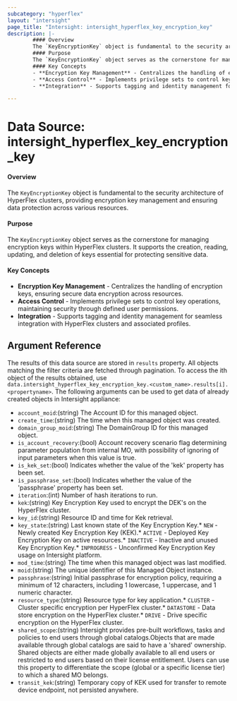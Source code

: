 ```yaml
---
subcategory: "hyperflex"
layout: "intersight"
page_title: "Intersight: intersight_hyperflex_key_encryption_key"
description: |-
        #### Overview
        The `KeyEncryptionKey` object is fundamental to the security architecture of HyperFlex clusters,       providing encryption key management and ensuring data protection across various resources.
        #### Purpose
        The `KeyEncryptionKey` object serves as the cornerstone for managing encryption keys within HyperFlex clusters. It supports the creation, reading, updating, and deletion of keys essential for protecting sensitive data.
        #### Key Concepts
        - **Encryption Key Management** - Centralizes the handling of encryption keys, ensuring secure data encryption across resources.
        - **Access Control** - Implements privilege sets to control key operations, maintaining security through defined user permissions.
        - **Integration** - Supports tagging and identity management for seamless integration with HyperFlex clusters and associated profiles.

---
```


# Data Source: intersight_hyperflex_key_encryption_key
#### Overview
The `KeyEncryptionKey` object is fundamental to the security architecture of HyperFlex clusters,       providing encryption key management and ensuring data protection across various resources.
#### Purpose
The `KeyEncryptionKey` object serves as the cornerstone for managing encryption keys within HyperFlex clusters. It supports the creation, reading, updating, and deletion of keys essential for protecting sensitive data.
 #### Key Concepts
 - **Encryption Key Management** - Centralizes the handling of encryption keys, ensuring secure data encryption across resources.  
 - **Access Control** - Implements privilege sets to control key operations, maintaining security through defined user permissions.  
 - **Integration** - Supports tagging and identity management for seamless integration with HyperFlex clusters and associated profiles.
## Argument Reference
The results of this data source are stored in `results` property.
All objects matching the filter criteria are fetched through pagination.
To access the ith object of the results obtained, use `data.intersight_hyperflex_key_encryption_key.<custom_name>.results[i].<propertyname>`.
The following arguments can be used to get data of already created objects in Intersight appliance:
* `account_moid`:(string) The Account ID for this managed object. 
* `create_time`:(string) The time when this managed object was created. 
* `domain_group_moid`:(string) The DomainGroup ID for this managed object. 
* `is_account_recovery`:(bool) Account recovery scenario flag determining parameter population from internal MO, with possibility of ignoring of input parameters when this value is true. 
* `is_kek_set`:(bool) Indicates whether the value of the 'kek' property has been set. 
* `is_passphrase_set`:(bool) Indicates whether the value of the 'passphrase' property has been set. 
* `iteration`:(int) Number of hash iterations to run. 
* `kek`:(string) Key Encryption Key used to encrypt the DEK's on the HyperFlex cluster. 
* `key_id`:(string) Resource ID and time for Kek retrieval. 
* `key_state`:(string) Last known state of the Key Encryption Key.* `NEW` - Newly created Key Encryption Key (KEK).* `ACTIVE` - Deployed Key Encryption Key on active resources.* `INACTIVE` - Inactive and unused Key Encryption Key.* `INPROGRESS` - Unconfirmed Key Encryption Key usage on Intersight platform. 
* `mod_time`:(string) The time when this managed object was last modified. 
* `moid`:(string) The unique identifier of this Managed Object instance. 
* `passphrase`:(string) Initial passphrase for encryption policy, requiring a minimum of 12 characters, including 1 lowercase, 1 uppercase, and 1 numeric character. 
* `resource_type`:(string) Resource type for key application.* `CLUSTER` - Cluster specific encryption per HyperFlex cluster.* `DATASTORE` - Data store encryption on the HyperFlex cluster.* `DRIVE` - Drive specific encryption on the HyperFlex cluster. 
* `shared_scope`:(string) Intersight provides pre-built workflows, tasks and policies to end users through global catalogs.Objects that are made available through global catalogs are said to have a 'shared' ownership. Shared objects are either made globally available to all end users or restricted to end users based on their license entitlement. Users can use this property to differentiate the scope (global or a specific license tier) to which a shared MO belongs. 
* `transit_kek`:(string) Temporary copy of KEK used for transfer to remote device endpoint, not persisted anywhere. 
 
